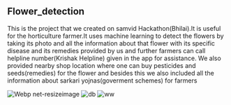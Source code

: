 ## Flower_detection
This is the project that we created on samvid Hackathon(Bhilai).It is useful for the horticulture farmer.It uses machine learning to detect the flowers by taking its photo and all the information about that flower with its specific disease and its remedies provided by us and further farmers can call helpline number(Krishak Helpline) given in  the app for assistance.
We also provided nearby shop location where one can buy pesticides and seeds(remedies) for the flower and besides this we also included all the information about sarkari yojnas(goverment schemes) for farmers


![Webp net-resizeimage](https://user-images.githubusercontent.com/59444659/76145932-508cb580-60b4-11ea-9fb5-693b1ee8b478.png)
![db](https://user-images.githubusercontent.com/59444659/76146441-c7c44880-60b8-11ea-9cf5-fb2b60a4fa79.png)
![ww](https://user-images.githubusercontent.com/59444659/76146473-fe01c800-60b8-11ea-9f18-dddaa4a26d46.png)


